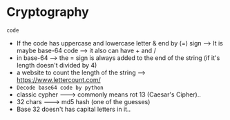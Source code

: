 # Cryptography 
 `code`
 - If the code has uppercase and lowercase letter & end by (=) sign --> It is maybe base-64 code --> it also can have + and /
 - in base-64 --> the = sign is always added to the end of the string (if it's length doesn't divided by 4)
 - a website to count the length of the string --> https://www.lettercount.com/ 
-	`Decode base64 code by python `
-	classic cypher ---> commonly means rot 13 (Caesar's Cipher)..
-	32 chars ---> md5 hash (one of the guesses)
-	Base 32 doesn't has capital letters in it..
